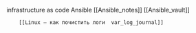 
infrastructure as code
	Ansible
		[[Ansible_notes]]
		[[Ansible_vault]]


		[[Linux — как почистить логи  var_log_journal]]


